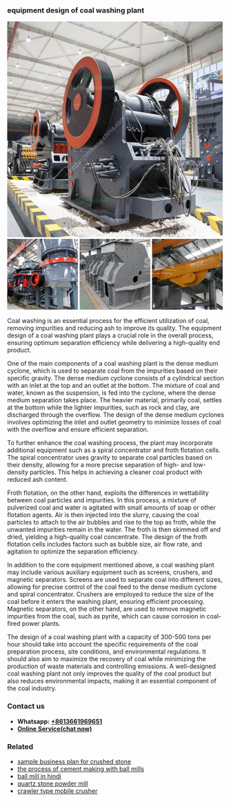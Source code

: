 <h3>equipment design of coal washing plant</h3><img src='1706768135.jpg' alt=''><p>Coal washing is an essential process for the efficient utilization of coal, removing impurities and reducing ash to improve its quality. The equipment design of a coal washing plant plays a crucial role in the overall process, ensuring optimum separation efficiency while delivering a high-quality end product.</p><p>One of the main components of a coal washing plant is the dense medium cyclone, which is used to separate coal from the impurities based on their specific gravity. The dense medium cyclone consists of a cylindrical section with an inlet at the top and an outlet at the bottom. The mixture of coal and water, known as the suspension, is fed into the cyclone, where the dense medium separation takes place. The heavier material, primarily coal, settles at the bottom while the lighter impurities, such as rock and clay, are discharged through the overflow. The design of the dense medium cyclones involves optimizing the inlet and outlet geometry to minimize losses of coal with the overflow and ensure efficient separation.</p><p>To further enhance the coal washing process, the plant may incorporate additional equipment such as a spiral concentrator and froth flotation cells. The spiral concentrator uses gravity to separate coal particles based on their density, allowing for a more precise separation of high- and low-density particles. This helps in achieving a cleaner coal product with reduced ash content.</p><p>Froth flotation, on the other hand, exploits the differences in wettability between coal particles and impurities. In this process, a mixture of pulverized coal and water is agitated with small amounts of soap or other flotation agents. Air is then injected into the slurry, causing the coal particles to attach to the air bubbles and rise to the top as froth, while the unwanted impurities remain in the water. The froth is then skimmed off and dried, yielding a high-quality coal concentrate. The design of the froth flotation cells includes factors such as bubble size, air flow rate, and agitation to optimize the separation efficiency.</p><p>In addition to the core equipment mentioned above, a coal washing plant may include various auxiliary equipment such as screens, crushers, and magnetic separators. Screens are used to separate coal into different sizes, allowing for precise control of the coal feed to the dense medium cyclone and spiral concentrator. Crushers are employed to reduce the size of the coal before it enters the washing plant, ensuring efficient processing. Magnetic separators, on the other hand, are used to remove magnetic impurities from the coal, such as pyrite, which can cause corrosion in coal-fired power plants.</p><p>The design of a coal washing plant with a capacity of 300-500 tons per hour should take into account the specific requirements of the coal preparation process, site conditions, and environmental regulations. It should also aim to maximize the recovery of coal while minimizing the production of waste materials and controlling emissions. A well-designed coal washing plant not only improves the quality of the coal product but also reduces environmental impacts, making it an essential component of the coal industry.</p><h3>Contact us</h3><ul><li><strong>Whatsapp:&nbsp;<a href="https://wa.me/8613661969651">+8613661969651</a></strong></li><li><a href="https://swt.shibang-china.com/?git&amp;zhl&amp;equipment design of coal washing plant"><strong>Online Service(chat now)</strong></a></li></ul><h3>Related</h3><ul><li><a href='sample business plan for crushed stone.md'>sample business plan for crushed stone</a></li><li><a href='the process of cement making with ball mills.md'>the process of cement making with ball mills</a></li><li><a href='ball mill in hindi.md'>ball mill in hindi</a></li><li><a href='quartz stone powder mill.md'>quartz stone powder mill</a></li><li><a href='crawler type mobile crusher.md'>crawler type mobile crusher</a></li></ul>